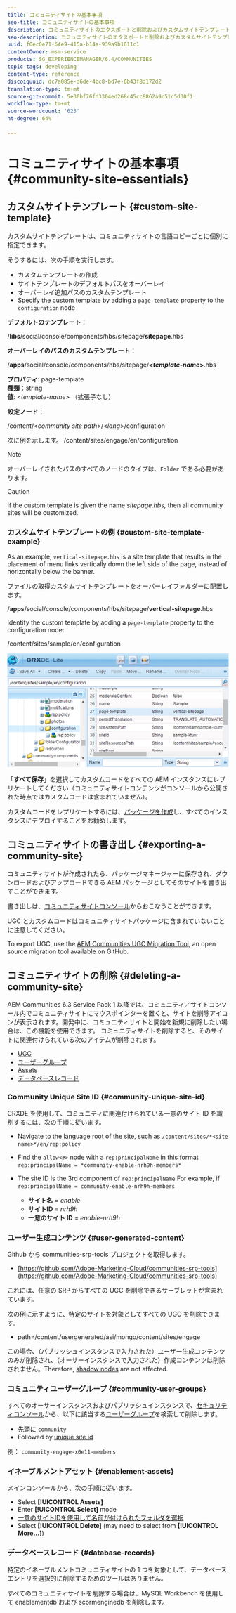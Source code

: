 ```yaml
---
title: コミュニティサイトの基本事項
seo-title: コミュニティサイトの基本事項
description: コミュニティサイトのエクスポートと削除およびカスタムサイトテンプレートの作成
seo-description: コミュニティサイトのエクスポートと削除およびカスタムサイトテンプレートの作成
uuid: f0ec0e71-64e9-415a-b14a-939a9b1611c1
contentOwner: msm-service
products: SG_EXPERIENCEMANAGER/6.4/COMMUNITIES
topic-tags: developing
content-type: reference
discoiquuid: dc7a085e-d6de-4bc8-bd7e-6b43f8d172d2
translation-type: tm+mt
source-git-commit: 5e30bf76fd3304ed268c45cc8862a9c51c5d30f1
workflow-type: tm+mt
source-wordcount: '623'
ht-degree: 64%

---
```



# コミュニティサイトの基本事項 {#community-site-essentials}

## カスタムサイトテンプレート {#custom-site-template}

カスタムサイトテンプレートは、コミュニティサイトの言語コピーごとに個別に指定できます。

そうするには、次の手順を実行します。

* カスタムテンプレートの作成
* サイトテンプレートのデフォルトパスをオーバーレイ
* オーバーレイ追加パスのカスタムテンプレート
* Specify the custom template by adding a `page-template` property to the `configuration` node

**デフォルトのテンプレート**：

/**libs**/social/console/components/hbs/sitepage/**sitepage**.hbs

**オーバーレイのパスのカスタムテンプレート**：

/**apps**/social/console/components/hbs/sitepage/**&lt;*template-name*>**.hbs

**プロパティ**: page-template\
**種類**：string\
**値**: &lt;*template-name*> （拡張子なし）

**設定ノード**：

/content/&lt;*community site path*>/&lt;*lang*>/configuration

次に例を示します。 /content/sites/engage/en/configuration

>[!NOTE]
>
>オーバーレイされたパスのすべてのノードのタイプは、`Folder` である必要があります。

>[!CAUTION]
>
>If the custom template is given the name *sitepage.hbs,* then all community sites will be customized.

### カスタムサイトテンプレートの例 {#custom-site-template-example}

As an example, `vertical-sitepage.hbs` is a site template that results in the placement of menu links vertically down the left side of the page, instead of horizontally below the banner.

[ファイルの取得](assets/vertical-sitepage.hbs)カスタムサイトテンプレートをオーバーレイフォルダーに配置します。

/**apps**/social/console/components/hbs/sitepage/**vertical-sitepage**.hbs

Identify the custom template by adding a `page-template` property to the configuration node:

/content/sites/sample/en/configuration

![chlimage_1-80](assets/chlimage_1-80.png)

「**すべて保存**」を選択してカスタムコードをすべての AEM インスタンスにレプリケートしてください（コミュニティサイトコンテンツがコンソールから公開された時点ではカスタムコードは含まれていません）。

カスタムコードをレプリケートするには、[パッケージを作成](../../help/sites-administering/package-manager.md#creating-a-new-package)し、すべてのインスタンスにデプロイすることをお勧めします。

## コミュニティサイトの書き出し {#exporting-a-community-site}

コミュニティサイトが作成されたら、パッケージマネージャーに保存され、ダウンロードおよびアップロードできる AEM パッケージとしてそのサイトを書き出すことができます。

書き出しは、[コミュニティサイトコンソール](sites-console.md#exporting-the-site)からおこなうことができます。

UGC とカスタムコードはコミュニティサイトパッケージに含まれていないことに注意してください。

To export UGC, use the [AEM Communities UGC Migration Tool](https://github.com/Adobe-Marketing-Cloud/communities-ugc-migration), an open source migration tool available on GitHub.

## コミュニティサイトの削除 {#deleting-a-community-site}

AEM Communities 6.3 Service Pack 1 以降では、コミュニティ／サイトコンソール内でコミュニティサイトにマウスポインターを置くと、サイトを削除アイコンが表示されます。開発中に、コミュニティサイトと開始を新規に削除したい場合は、この機能を使用できます。 コミュニティサイトを削除すると、そのサイトに関連付けられている次のアイテムが削除されます。

* [UGC](#user-generated-content)
* [ユーザーグループ](#community-user-groups)
* [Assets](#enablement-assets)
* [データベースレコード](#database-records)

### Community Unique Site ID {#community-unique-site-id}

CRXDE を使用して、コミュニティに関連付けられている一意のサイト ID を識別するには、次の手順に従います。

* Navigate to the language root of the site, such as `/content/sites/*<site name>*/en/rep:policy`

* Find the `allow<#>` node with a `rep:principalName` in this format `rep:principalName = *community-enable-nrh9h-members*`

* The site ID is the 3rd component of `rep:principalName`
For example, if 
`rep:principalName = community-enable-nrh9h-members`

   * **サイト名** = *enable*
   * **サイトID** = *nrh9h*
   * **一意のサイト ID** = *enable-nrh9h*

### ユーザー生成コンテンツ {#user-generated-content}

Github から communities-srp-tools プロジェクトを取得します。

* [https://github.com/Adobe-Marketing-Cloud/communities-srp-tools](https://github.com/Adobe-Marketing-Cloud/communities-srp-tools)

これには、任意の SRP からすべての UGC を削除できるサーブレットが含まれています。

次の例に示すように、特定のサイトを対象としてすべての UGC を削除できます。

* path=/content/usergenerated/asi/mongo/content/sites/engage

この場合、（パブリッシュインスタンスで入力された）ユーザー生成コンテンツのみが削除され、（オーサーインスタンスで入力された）作成コンテンツは削除されません。Therefore, [shadow nodes](srp.md#shadownodes) are not affected.

### コミュニティユーザーグループ {#community-user-groups}

すべてのオーサーインスタンスおよびパブリッシュインスタンスで、[セキュリティコンソール](../../help/sites-administering/security.md)から、以下に該当する[ユーザーグループ](users.md)を検索して削除します。

* 先頭に `community`
* Followed by [unique site id](#community-unique-site-id)

例： `community-engage-x0e11-members`

### イネーブルメントアセット {#enablement-assets}

メインコンソールから、次の手順に従います。

* Select **[!UICONTROL Assets]**
* Enter **[!UICONTROL Select]** mode
* [一意のサイトIDを使用して名前が付けられたフォルダを選択](#community-unique-site-id)
* Select **[!UICONTROL Delete]** (may need to select from **[!UICONTROL More...]**)

### データベースレコード {#database-records}

特定のイネーブルメントコミュニティサイトの 1 つを対象として、データベースエントリを選択的に削除するためのツールはありません。

すべてのコミュニティサイトを削除する場合は、MySQL Workbench を使用して enablementdb および scormenginedb を削除します。
